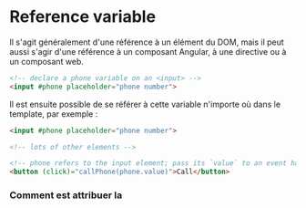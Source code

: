 # Reference variable
Il s'agit généralement d'une référence à un élément du DOM, mais il peut aussi s'agir d'une référence à un composant Angular, à une directive ou à un composant web.

```html
<!-- declare a phone variable on an <input> -->
<input #phone placeholder="phone number">
```

Il est ensuite possible de se référer à cette variable n'importe où dans le template, par exemple :
```html
<input #phone placeholder="phone number">

<!-- lots of other elements -->

<!-- phone refers to the input element; pass its `value` to an event handler -->
<button (click)="callPhone(phone.value)">Call</button>
```
### Comment est attribuer la

<!--stackedit_data:
eyJoaXN0b3J5IjpbLTQwMzIwNDI0OCwtMTI1ODAyNjI5OV19
-->